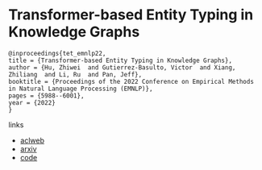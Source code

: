 # Transformer-based Entity Typing in Knowledge Graphs

```
@inproceedings{tet_emnlp22,
title = {Transformer-based Entity Typing in Knowledge Graphs},
author = {Hu, Zhiwei  and Gutierrez-Basulto, Victor  and Xiang, Zhiliang  and Li, Ru  and Pan, Jeff},
booktitle = {Proceedings of the 2022 Conference on Empirical Methods in Natural Language Processing (EMNLP)},
pages = {5988--6001},
year = {2022}
}
```

links
- [aclweb](https://aclanthology.org/2022.emnlp-main.402)
- [arxiv](https://arxiv.org/abs/2210.11151)
- [code](https://github.com/zhiweihu1103/ET-TET)
